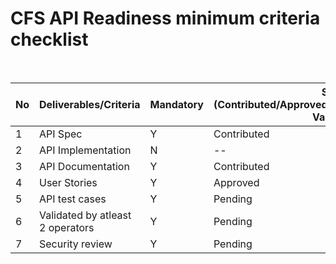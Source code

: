 # CFS API Readiness minimum criteria checklist

<br>

| No | Deliverables/Criteria            | Mandatory | Status (Contributed/Approved/Pending/Validated/Partly-Validated)|
|----|----------------------------------|-----------|----------------------------                         
|  1 |API Spec                          |   Y       | Contributed            |
|  2 |API Implementation                |   N       | --                     |
|  3 |API Documentation                 |   Y       | Contributed                |
|  4 |User Stories                      |   Y       | Approved               |
|  5 |API test cases                    |   Y       | Pending                |
|  6 |Validated by atleast 2 operators  |   Y       | Pending                | 
|  7 |Security review                   |   Y       | Pending                |
